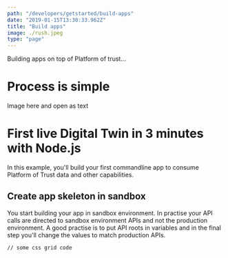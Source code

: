 ```yaml
---
path: "/developers/getstarted/build-apps"
date: "2019-01-15T13:30:33.962Z"
title: "Build apps"
image: ./rush.jpeg
type: "page"
---
```

Building apps on top of Platform of trust...


# Process is simple

Image here and open as text

# First live Digital Twin in 3 minutes with Node.js

In this example, you'll build your first commandline app to consume Platform of Trust data and other capabilities. 

## Create app skeleton in sandbox 
You start building your app in sandbox environment. In practise your API calls are directed to sandbox environment APIs and not the production environment. A good practise is to put API roots in variables and in the final step you'll change the values to match production APIs. 

<pre><code>// some css grid code </code></pre> 
